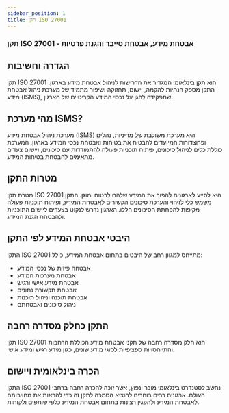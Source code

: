 ```yaml
---
sidebar_position: 1
title: תקן ISO 27001
---
```

### תקן ISO 27001 - אבטחת מידע, אבטחת סייבר והגנת פרטיות

## הגדרה וחשיבות
תקן ISO 27001 הוא תקן בינלאומי המגדיר את הדרישות לניהול אבטחת מידע בארגון. התקן מספק הנחיות להקמה, יישום, תחזוקה ושיפור מתמיד של מערכת ניהול אבטחת מידע (ISMS), שתפקידה להגן על נכסי המידע הקריטיים של הארגון.

## מהי מערכת ISMS?
מערכת ניהול אבטחת מידע (ISMS) היא מערכת משולבת של מדיניות, נהלים ופרוצדורות המיועדים להבטיח את בטיחות ואבטחת נכסי המידע בארגון. המערכת כוללת כלים לניהול סיכונים, פיתוח תוכניות פעולה להתמודדות עם סיכונים, ויישום צעדים מתאימים להבטחת בטיחות המידע.

## מטרות התקן 
מטרת תקן ISO 27001 היא לסייע לארגונים להפוך את המידע שלהם לבטוח ומוגן. התקן משמש כלי לזיהוי והערכת סיכונים הקשורים לאבטחת המידע, ופיתוח תוכניות פעולה מקיפות להפחתת הסיכונים הללו. הארגון נדרש לנקוט בצעדים ליישום התוכניות ולהבטחת הגנת המידע.

## היבטי אבטחת המידע לפי התקן
התקן ISO 27001 מתייחס למגוון רחב של היבטים בתחום אבטחת המידע, כולל:

- אבטחה פיזית של נכסי המידע
- אבטחת מערכות המידע
- אבטחת מידע אישי ורגיש
- אבטחת תקשורת נתונים
- אבטחת תוכנה וניהול תוכנות
- ניהול סיכונים ואבטחתם

## התקן כחלק מסדרה רחבה 
תקן ISO 27001 הוא חלק מסדרה רחבה של תקני אבטחת מידע הכוללת הרחבות והתייחסויות ספציפיות לסוגי מידע שונים, כגון מידע רגיש ומידע אישי.

## הכרה בינלאומית ויישום
התקן ISO 27001 נחשב לסטנדרט בינלאומי מוכר ונפוץ, אשר זוכה להכרה רחבה ברחבי העולם. ארגונים רבים בוחרים להוציא הסמכה לתקן זה כדי להראות את מחויבותם לאבטחת המידע ולהפגין רצינות בתחום אבטחת המידע כלפי שותפים ולקוחות.